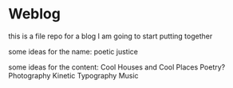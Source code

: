 Weblog
======

this is a file repo for a blog I am going to start putting together

some ideas for the name:
poetic justice


some ideas for the content:
Cool Houses and Cool Places
Poetry?
Photography
Kinetic Typography
Music
